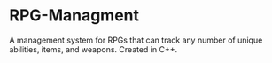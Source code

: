 # RPG-Managment
A management system for RPGs that can track any number of unique abilities, items, and weapons.  Created in C++.
